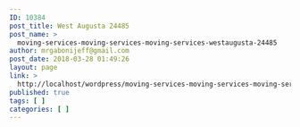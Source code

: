 ```yaml
---
ID: 10384
post_title: West Augusta 24485
post_name: >
  moving-services-moving-services-moving-services-westaugusta-24485
author: mrgabonijeff@gmail.com
post_date: 2018-03-28 01:49:26
layout: page
link: >
  http://localhost/wordpress/moving-services-moving-services-moving-services-westaugusta-24485/
published: true
tags: [ ]
categories: [ ]
---
```

